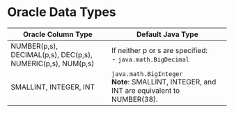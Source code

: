 # Oracle Data Types


| Oracle Column Type | Default Java Type |
| -- | -- |
| NUMBER(p,s), DECIMAL(p,s), DEC(p,s), NUMERIC(p,s), NUM(p,s) | If neither p or s are specified:<br/>- `java.math.BigDecimal` |
| SMALLINT, INTEGER, INT | `java.math.BigInteger`<br/>**Note**: SMALLINT, INTEGER, and INT are equivalent to NUMBER(38). |
